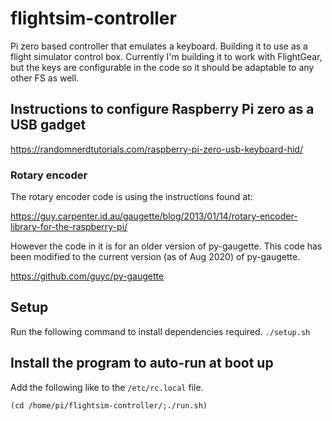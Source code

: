 # flightsim-controller
Pi zero based controller that emulates a keyboard.  Building it to use as a flight simulator control box.  Currently I'm building it to work with FlightGear, but the keys are configurable in the code so it should be adaptable to any other FS as well.

## Instructions to configure Raspberry Pi zero as a USB gadget
https://randomnerdtutorials.com/raspberry-pi-zero-usb-keyboard-hid/

### Rotary encoder
The rotary encoder code is using the instructions found at:

https://guy.carpenter.id.au/gaugette/blog/2013/01/14/rotary-encoder-library-for-the-raspberry-pi/

However the code in it is for an older version of py-gaugette.  This code has been modified to the current version (as of Aug 2020) of py-gaugette.

https://github.com/guyc/py-gaugette

## Setup
Run the following command to install dependencies required.
```./setup.sh```

## Install the program to auto-run at boot up
Add the following like to the `/etc/rc.local` file.

```(cd /home/pi/flightsim-controller/;./run.sh)```

